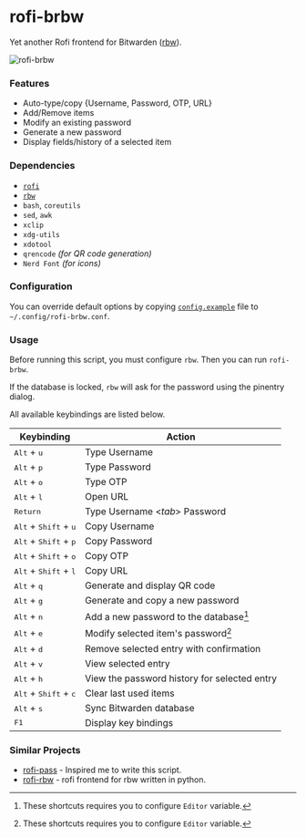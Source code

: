 # rofi-brbw

Yet another Rofi frontend for Bitwarden ([rbw](https://github.com/doy/rbw)).

![rofi-brbw](https://user-images.githubusercontent.com/32964025/213987598-95d60010-2c00-4c6a-96f7-85784b266e0f.png)

### Features

- Auto-type/copy {Username, Password, OTP, URL}
- Add/Remove items
- Modify an existing password
- Generate a new password
- Display fields/history of a selected item

### Dependencies

- [`rofi`](https://github.com/davatorium/rofi)
- [`rbw`](https://github.com/doy/rbw)
- `bash`, `coreutils`
- `sed`, `awk`
- `xclip`
- `xdg-utils`
- `xdotool`
- `qrencode` *(for QR code generation)*
- `Nerd Font` *(for icons)*

### Configuration

You can override default options by copying [`config.example`](config.example) file to `~/.config/rofi-brbw.conf`.

### Usage

Before running this script, you must configure `rbw`. Then you can run `rofi-brbw`.

If the database is locked, `rbw` will ask for the password using the pinentry dialog.

All available keybindings are listed below.

Keybinding                                       | Action
------------------------------------------------ | ------
<kbd>Alt</kbd> + <kbd>u</kbd>                    | Type Username
<kbd>Alt</kbd> + <kbd>p</kbd>                    | Type Password
<kbd>Alt</kbd> + <kbd>o</kbd>                    | Type OTP
<kbd>Alt</kbd> + <kbd>l</kbd>                    | Open URL
<kbd>Return</kbd>                                | Type Username <*tab*> Password
<kbd>Alt</kbd> + <kbd>Shift</kbd> + <kbd>u</kbd> | Copy Username
<kbd>Alt</kbd> + <kbd>Shift</kbd> + <kbd>p</kbd> | Copy Password
<kbd>Alt</kbd> + <kbd>Shift</kbd> + <kbd>o</kbd> | Copy OTP
<kbd>Alt</kbd> + <kbd>Shift</kbd> + <kbd>l</kbd> | Copy URL
<kbd>Alt</kbd> + <kbd>q</kbd>                    | Generate and display QR code
<kbd>Alt</kbd> + <kbd>g</kbd>                    | Generate and copy a new password
<kbd>Alt</kbd> + <kbd>n</kbd>                    | Add a new password to the database[^1]
<kbd>Alt</kbd> + <kbd>e</kbd>                    | Modify selected item's password[^1]
<kbd>Alt</kbd> + <kbd>d</kbd>                    | Remove selected entry with confirmation
<kbd>Alt</kbd> + <kbd>v</kbd>                    | View selected entry
<kbd>Alt</kbd> + <kbd>h</kbd>                    | View the password history for selected entry
<kbd>Alt</kbd> + <kbd>Shift</kbd> + <kbd>c</kbd> | Clear last used items
<kbd>Alt</kbd> + <kbd>s</kbd>                    | Sync Bitwarden database
<kbd>F1</kbd>                                    | Display key bindings

[^1]: These shortcuts requires you to configure `Editor` variable.

### Similar Projects

- [rofi-pass](https://github.com/carnager/rofi-pass) - Inspired me to write this script.
- [rofi-rbw](https://github.com/fdw/rofi-rbw) - rofi frontend for rbw written in python.

